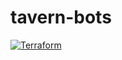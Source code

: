 # tavern-bots

[![Terraform](https://github.com/hwilloug/tavern-bots/actions/workflows/terraform.yml/badge.svg)](https://github.com/hwilloug/tavern-bots/actions/workflows/terraform.yml)